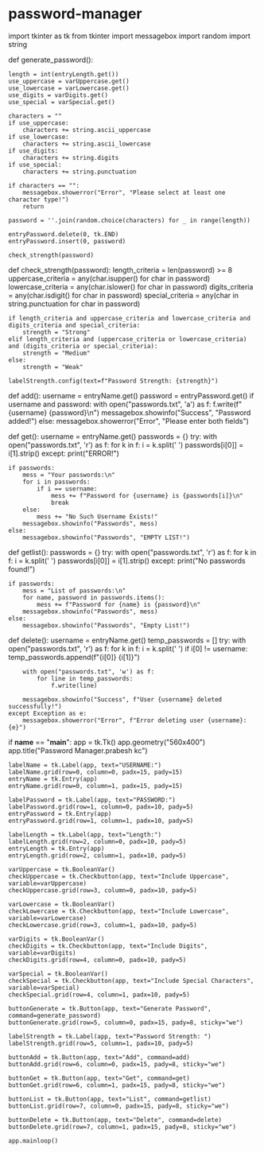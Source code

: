 # password-manager
import tkinter as tk
from tkinter import messagebox
import random
import string

def generate_password():

    length = int(entryLength.get())
    use_uppercase = varUppercase.get()
    use_lowercase = varLowercase.get()
    use_digits = varDigits.get()
    use_special = varSpecial.get()

    characters = ""
    if use_uppercase:
        characters += string.ascii_uppercase
    if use_lowercase:
        characters += string.ascii_lowercase
    if use_digits:
        characters += string.digits
    if use_special:
        characters += string.punctuation

    if characters == "":
        messagebox.showerror("Error", "Please select at least one character type!")
        return

    password = ''.join(random.choice(characters) for _ in range(length))

    entryPassword.delete(0, tk.END)
    entryPassword.insert(0, password)

    check_strength(password)


def check_strength(password):
    length_criteria = len(password) >= 8
    uppercase_criteria = any(char.isupper() for char in password)
    lowercase_criteria = any(char.islower() for char in password)
    digits_criteria = any(char.isdigit() for char in password)
    special_criteria = any(char in string.punctuation for char in password)

    if length_criteria and uppercase_criteria and lowercase_criteria and digits_criteria and special_criteria:
        strength = "Strong"
    elif length_criteria and (uppercase_criteria or lowercase_criteria) and (digits_criteria or special_criteria):
        strength = "Medium"
    else:
        strength = "Weak"

    labelStrength.config(text=f"Password Strength: {strength}")

def add():
    username = entryName.get()
    password = entryPassword.get()
    if username and password:
        with open("passwords.txt", 'a') as f:
            f.write(f"{username} {password}\n")
        messagebox.showinfo("Success", "Password added!")
    else:
        messagebox.showerror("Error", "Please enter both fields")


def get():
    username = entryName.get()
    passwords = {}
    try:
        with open("passwords.txt", 'r') as f:
            for k in f:
                i = k.split(' ')
                passwords[i[0]] = i[1].strip()
    except:
        print("ERROR!")

    if passwords:
        mess = "Your passwords:\n"
        for i in passwords:
            if i == username:
                mess += f"Password for {username} is {passwords[i]}\n"
                break
        else:
            mess += "No Such Username Exists!"
        messagebox.showinfo("Passwords", mess)
    else:
        messagebox.showinfo("Passwords", "EMPTY LIST!")

def getlist():
    passwords = {}
    try:
        with open("passwords.txt", 'r') as f:
            for k in f:
                i = k.split(' ')
                passwords[i[0]] = i[1].strip()
    except:
        print("No passwords found!")

    if passwords:
        mess = "List of passwords:\n"
        for name, password in passwords.items():
            mess += f"Password for {name} is {password}\n"
        messagebox.showinfo("Passwords", mess)
    else:
        messagebox.showinfo("Passwords", "Empty List!")

def delete():
    username = entryName.get()
    temp_passwords = []
    try:
        with open("passwords.txt", 'r') as f:
            for k in f:
                i = k.split(' ')
                if i[0] != username:
                    temp_passwords.append(f"{i[0]} {i[1]}")

        with open("passwords.txt", 'w') as f:
            for line in temp_passwords:
                f.write(line)

        messagebox.showinfo("Success", f"User {username} deleted successfully!")
    except Exception as e:
        messagebox.showerror("Error", f"Error deleting user {username}: {e}")


if __name__ == "__main__":
    app = tk.Tk()
    app.geometry("560x400")
    app.title("Password Manager.prabesh kc")

    labelName = tk.Label(app, text="USERNAME:")
    labelName.grid(row=0, column=0, padx=15, pady=15)
    entryName = tk.Entry(app)
    entryName.grid(row=0, column=1, padx=15, pady=15)

    labelPassword = tk.Label(app, text="PASSWORD:")
    labelPassword.grid(row=1, column=0, padx=10, pady=5)
    entryPassword = tk.Entry(app)
    entryPassword.grid(row=1, column=1, padx=10, pady=5)

    labelLength = tk.Label(app, text="Length:")
    labelLength.grid(row=2, column=0, padx=10, pady=5)
    entryLength = tk.Entry(app)
    entryLength.grid(row=2, column=1, padx=10, pady=5)

    varUppercase = tk.BooleanVar()
    checkUppercase = tk.Checkbutton(app, text="Include Uppercase", variable=varUppercase)
    checkUppercase.grid(row=3, column=0, padx=10, pady=5)

    varLowercase = tk.BooleanVar()
    checkLowercase = tk.Checkbutton(app, text="Include Lowercase", variable=varLowercase)
    checkLowercase.grid(row=3, column=1, padx=10, pady=5)

    varDigits = tk.BooleanVar()
    checkDigits = tk.Checkbutton(app, text="Include Digits", variable=varDigits)
    checkDigits.grid(row=4, column=0, padx=10, pady=5)

    varSpecial = tk.BooleanVar()
    checkSpecial = tk.Checkbutton(app, text="Include Special Characters", variable=varSpecial)
    checkSpecial.grid(row=4, column=1, padx=10, pady=5)

    buttonGenerate = tk.Button(app, text="Generate Password", command=generate_password)
    buttonGenerate.grid(row=5, column=0, padx=15, pady=8, sticky="we")

    labelStrength = tk.Label(app, text="Password Strength: ")
    labelStrength.grid(row=5, column=1, padx=10, pady=5)

    buttonAdd = tk.Button(app, text="Add", command=add)
    buttonAdd.grid(row=6, column=0, padx=15, pady=8, sticky="we")

    buttonGet = tk.Button(app, text="Get", command=get)
    buttonGet.grid(row=6, column=1, padx=15, pady=8, sticky="we")

    buttonList = tk.Button(app, text="List", command=getlist)
    buttonList.grid(row=7, column=0, padx=15, pady=8, sticky="we")

    buttonDelete = tk.Button(app, text="Delete", command=delete)
    buttonDelete.grid(row=7, column=1, padx=15, pady=8, sticky="we")

    app.mainloop()
